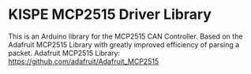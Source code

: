 # KISPE MCP2515 Driver Library

This is an Arduino library for the MCP2515 CAN Controller. Based on the Adafruit MCP2515 Library with greatly improved efficiency of parsing a packet. Adafruit MCP2515 Library: https://github.com/adafruit/Adafruit_MCP2515